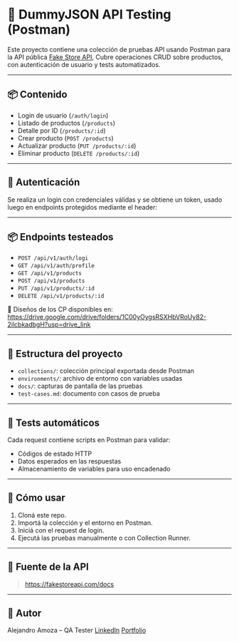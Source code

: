 # 🧪 DummyJSON API Testing (Postman)

Este proyecto contiene una colección de pruebas API usando Postman para la API pública [Fake Store API](https://fakestoreapi.com/), Cubre operaciones CRUD sobre productos, con autenticación de usuario y tests automatizados.

---

## 📦 Contenido

- Login de usuario (`/auth/login`)
- Listado de productos (`/products`)
- Detalle por ID (`/products/:id`)
- Crear producto (`POST /products`)
- Actualizar producto (`PUT /products/:id`)
- Eliminar producto (`DELETE /products/:id`)

---

## 🔐 Autenticación
Se realiza un login con credenciales válidas y se obtiene un token, usado luego en endpoints protegidos mediante el header:


---

## 📦 Endpoints testeados

- `POST /api/v1/auth/logi`
- `GET /api/v1/auth/profile`
- `GET /api/v1/products`
- `POST /api/v1/products`
- `PUT /api/v1/products/:id`
- `DELETE /api/v1/products/:id`

📄 Diseños de los CP disponibles en:
https://drive.google.com/drive/folders/1C00yOygsRSXHbVRoUy82-2ilcbkadbgH?usp=drive_link

---

## 📁 Estructura del proyecto

- `collections/`: colección principal exportada desde Postman
- `environments/`: archivo de entorno con variables usadas
- `docs/`: capturas de pantalla de las pruebas
- `test-cases.md`: documento con casos de prueba

---

## 🧪 Tests automáticos

Cada request contiene scripts en Postman para validar:
- Códigos de estado HTTP
- Datos esperados en las respuestas
- Almacenamiento de variables para uso encadenado

---

## 🚀 Cómo usar

1. Cloná este repo.
2. Importá la colección y el entorno en Postman.
3. Iniciá con el request de login.
4. Ejecutá las pruebas manualmente o con Collection Runner.

---

## 📎 Fuente de la API

> https://fakestoreapi.com/docs


---

## 🙌 Autor
Alejandro Amoza – QA Tester
 [LinkedIn](https://www.linkedin.com/in/alejandro-amoza)
 [Portfolio](https://alejandro-amoza.github.io/portfolio)
